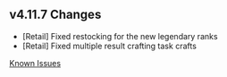 ## v4.11.7 Changes

* [Retail] Fixed restocking for the new legendary ranks
* [Retail] Fixed multiple result crafting task crafts

[Known Issues](http://support.tradeskillmaster.com/display/KB/TSM4+Currently+Known+Issues)
